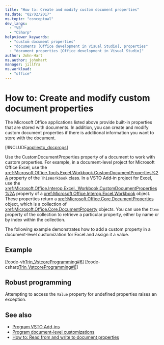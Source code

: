 ```yaml
---
title: "How to: Create and modify custom document properties"
ms.date: "02/02/2017"
ms.topic: "conceptual"
dev_langs:
  - "VB"
  - "CSharp"
helpviewer_keywords:
  - "custom document properties"
  - "documents [Office development in Visual Studio], properties"
  - "document properties [Office development in Visual Studio]"
author: John-Hart
ms.author: johnhart
manager: jillfra
ms.workload:
  - "office"
---
```

# How to: Create and modify custom document properties
  The Microsoft Office applications listed above provide built-in properties that are stored with documents. In addition, you can create and modify custom document properties if there is additional information you want to store with the document.

 [!INCLUDE[appliesto_docprops](../vsto/includes/appliesto-docprops-md.md)]

 Use the CustomDocumentProperties property of a document to work with custom properties. For example, in a document-level project for Microsoft Office Excel, use the <xref:Microsoft.Office.Tools.Excel.Workbook.CustomDocumentProperties%2A> property of the `ThisWorkbook` class. In a VSTO Add-in project for Excel, use the <xref:Microsoft.Office.Interop.Excel._Workbook.CustomDocumentProperties%2A> property of a <xref:Microsoft.Office.Interop.Excel.Workbook> object. These properties return a <xref:Microsoft.Office.Core.DocumentProperties> object, which is a collection of <xref:Microsoft.Office.Core.DocumentProperty> objects. You can use the `Item` property of the collection to retrieve a particular property, either by name or by index within the collection.

 The following example demonstrates how to add a custom property in a document-level customization for Excel and assign it a value.

 ## Example
 [!code-vb[Trin_VstcoreProgramming#6](../vsto/codesnippet/VisualBasic/Trin_VstcoreProgrammingExcelVB/ThisWorkbook.vb#6)]
 [!code-csharp[Trin_VstcoreProgramming#6](../vsto/codesnippet/CSharp/Trin_VstcoreProgrammingExcelCS/ThisWorkbook.cs#6)]

## Robust programming
 Attempting to access the `Value` property for undefined properties raises an exception.

## See also
- [Program VSTO Add-ins](../vsto/programming-vsto-add-ins.md)
- [Program document-level customizations](../vsto/programming-document-level-customizations.md)
- [How to: Read from and write to document properties](../vsto/how-to-read-from-and-write-to-document-properties.md)
